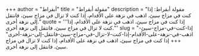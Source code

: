 +++
author = "أبقراط"
title = "مقولة أبقراط"
description = "مقولة أبقراط: إذا كنت في مزاج سيئ، اذهب في نزهة على الأقدام، إذا كنت لا تزال في مزاج سيئ، فانتقل إلى نزهة أخرى."
quote = '''إذا كنت في مزاج سيئ، اذهب في نزهة على الأقدام، إذا كنت لا تزال في مزاج سيئ، فانتقل إلى نزهة أخرى.''' 
slug = "إذا-كنت-في-مزاج-سيئ-اذهب-في-نزهة-على-الأقدام-إذا-كنت-لا-تزال-في-مزاج-سيئ-فانتقل-إلى-نزهة-أخرى"
+++
إذا كنت في مزاج سيئ، اذهب في نزهة على الأقدام، إذا كنت لا تزال في مزاج سيئ، فانتقل إلى نزهة أخرى.
